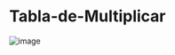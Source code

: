 # Tabla-de-Multiplicar
![image](https://github.com/CodyMaster8/Tabla-de-Multiplicar/assets/148461269/967e063f-6057-4a49-b579-3712eb0efb74)
